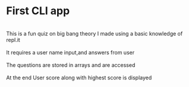 # First CLI app
 <br>This is a fun quiz on big bang theory I made using a basic knowledge of repl.it</br>
 <br>It requires a user name input,and answers from user</br>
<br>The questions are stored in arrays and are accessed</br>
<br>At the end User score along with highest score is displayed</br>
